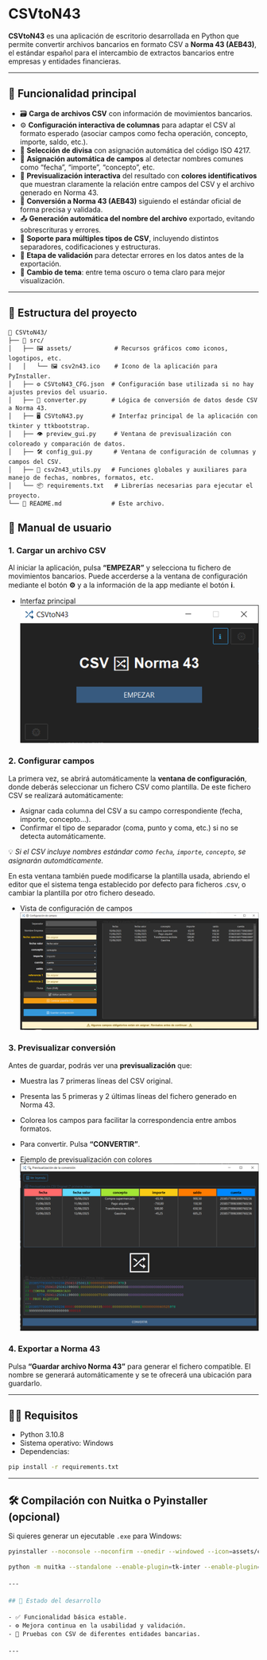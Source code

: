 
# CSVtoN43

**CSVtoN43** es una aplicación de escritorio desarrollada en Python que permite convertir archivos bancarios en formato CSV a **Norma 43 (AEB43)**, el estándar español para el intercambio de extractos bancarios entre empresas y entidades financieras.

---

## 🧩 Funcionalidad principal

- 🗃️ **Carga de archivos CSV** con información de movimientos bancarios.
- ⚙️ **Configuración interactiva de columnas** para adaptar el CSV al formato esperado (asociar campos como fecha operación, concepto, importe, saldo, etc.).
- 💱 **Selección de divisa** con asignación automática del código ISO 4217.
- 🧠 **Asignación automática de campos** al detectar nombres comunes como “fecha”, “importe”, “concepto”, etc.
- 🎨 **Previsualización interactiva** del resultado con **colores identificativos** que muestran claramente la relación entre campos del CSV y el archivo generado en Norma 43.
- 🔄 **Conversión a Norma 43 (AEB43)** siguiendo el estándar oficial de forma precisa y validada.
- 📤 **Generación automática del nombre del archivo** exportado, evitando sobrescrituras y errores.
- 💾 **Soporte para múltiples tipos de CSV**, incluyendo distintos separadores, codificaciones y estructuras.
- 🧪 **Etapa de validación** para detectar errores en los datos antes de la exportación.
- 🌙 **Cambio de tema**: entre tema oscuro o tema claro para mejor visualización.

---

## 📁 Estructura del proyecto

```text
📁 CSVtoN43/
├── 📁 src/           
│   ├── 🖼️ assets/            # Recursos gráficos como iconos, logotipos, etc.
│   │   └── 🖼️ csv2n43.ico    # Icono de la aplicación para PyInstaller.                 
│   ├── ⚙️ CSVtoN43_CFG.json  # Configuración base utilizada si no hay ajustes previos del usuario.
│   ├── 🔄 converter.py       # Lógica de conversión de datos desde CSV a Norma 43.
│   ├── 🖥️ CSVtoN43.py        # Interfaz principal de la aplicación con tkinter y ttkbootstrap.
│   ├── 👁️ preview_gui.py     # Ventana de previsualización con coloreado y comparación de datos.
│   ├── 🛠️ config_gui.py      # Ventana de configuración de columnas y campos del CSV.
│   ├── 🧩 csv2n43_utils.py   # Funciones globales y auxiliares para manejo de fechas, nombres, formatos, etc.
│   └── 📦 requirements.txt   # Librerías necesarias para ejecutar el proyecto.
└── 📄 README.md              # Este archivo.
```

## 📖 Manual de usuario

### 1. Cargar un archivo CSV
Al iniciar la aplicación, pulsa **“EMPEZAR”** y selecciona tu fichero de movimientos bancarios. 
Puede accerderse a la ventana de configuración mediante el botón **⚙️** y a la información de la app mediante el botón **ℹ️**.

- Interfaz principal
  ![pantalla principal](images/main_wd.png)

### 2. Configurar campos
La primera vez, se abrirá automáticamente la **ventana de configuración**, donde deberás seleccionar un fichero CSV como plantilla.
De este fichero CSV se realizará automáticamente:
- Asignar cada columna del CSV a su campo correspondiente (fecha, importe, concepto…).
- Confirmar el tipo de separador (coma, punto y coma, etc.) si no se detecta automáticamente.

💡 *Si el CSV incluye nombres estándar como `fecha`, `importe`, `concepto`, se asignarán automáticamente.*

En esta ventana también puede modificarse la plantilla usada, abriendo el editor que el sistema tenga establecido por defecto para ficheros .csv, o cambiar la plantilla por otro fichero deseado.

- Vista de configuración de campos  
  ![configuración](images/cfg_wd.png)


### 3. Previsualizar conversión
Antes de guardar, podrás ver una **previsualización** que:
- Muestra las 7 primeras líneas del CSV original.
- Presenta las 5 primeras y 2 últimas líneas del fichero generado en Norma 43.
- Colorea los campos para facilitar la correspondencia entre ambos formatos.
- Para convertir. Pulsa **“CONVERTIR”**.

- Ejemplo de previsualización con colores  
  ![previsualización](images/prev_wd.png)

### 4. Exportar a Norma 43
Pulsa **“Guardar archivo Norma 43”** para generar el fichero compatible. El nombre se generará automáticamente y se te ofrecerá una ubicación para guardarlo.

---

## 🧑‍💻 Requisitos

- Python 3.10.8
- Sistema operativo: Windows
- Dependencias:

```bash
pip install -r requirements.txt
```

---

## 🛠️ Compilación con Nuitka o Pyinstaller (opcional)

Si quieres generar un ejecutable `.exe` para Windows:

```bash
pyinstaller --noconsole --noconfirm --onedir --windowed --icon=assets/csv2n43.ico --name=CSVtoN43 CSVtoN43.py --collect-all ttkbootstrap --hidden-import=ttkbootstrap --noupx --add-data "assets/csv2n43.ico;assets"

```
```bash
python -m nuitka --standalone --enable-plugin=tk-inter --enable-plugin=tk-inter --include-package-data=numpy --include-package-data=ttkbootstrap --include-data-file=assets/csv2n43.ico=assets/csv2n43.ico --include-data-file=dist_README.md=dist_README.md  --windows-console-mode=disable --windows-icon-from-ico=assets/csv2n43.ico CSVtoN43.py                

---

## 📌 Estado del desarrollo

- ✅ Funcionalidad básica estable.
- ⚙️ Mejora continua en la usabilidad y validación.
- 🧪 Pruebas con CSV de diferentes entidades bancarias.

---



